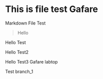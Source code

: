 # This is file test Gafare

Markdown File Test 

 > Hello 

 Hello Test 

 Hello Test2

 Hello Test3 Gafare labtop

 Test branch_1